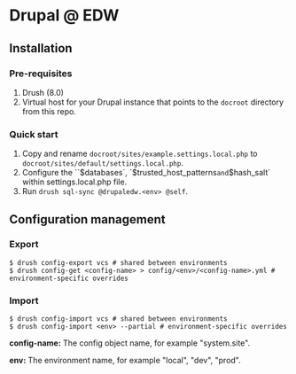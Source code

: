 # Drupal @ EDW

## Installation

### Pre-requisites

1. Drush (8.0)
2. Virtual host for your Drupal instance that points to the `docroot` directory from this repo.

### Quick start

1. Copy and rename `docroot/sites/example.settings.local.php` to `docroot/sites/default/settings.local.php`.
2. Configure the ``$databases`, `$trusted_host_patterns` and `$hash_salt` within settings.local.php file.
3. Run `drush sql-sync @drupaledw.<env> @self`.

## Configuration management

### Export

```
$ drush config-export vcs # shared between environments
$ drush config-get <config-name> > config/<env>/<config-name>.yml # environment-specific overrides
```

### Import

```
$ drush config-import vcs # shared between environments
$ drush config-import <env> --partial # environment-specific overrides
```

**config-name:** The config object name, for example "system.site".

**env:** The environment name, for example "local", "dev", "prod".
